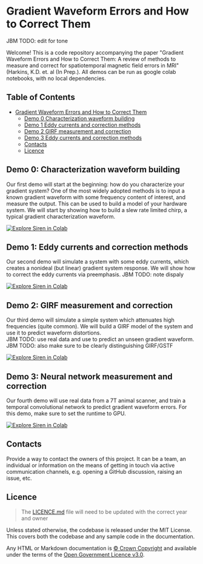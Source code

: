 # Gradient Waveform Errors and How to Correct Them
JBM TODO: edit for tone

Welcome! This is a code repository accompanying the paper "Gradient Waveform Errors and How to Correct Them: A review of methods to measure and correct for spatiotemporal magnetic field errors in MRI" (Harkins, K.D. et. al (In Prep.). All demos can be run as google colab notebooks, with no local dependencies.  

## Table of Contents

- [Gradient Waveform Errors and How to Correct Them](#gradient-waveform-errors-and-how-to-correct-them)
  - [Demo 0 Characterization waveform building](#demo-1-characterization-waveform-building)
  - [Demo 1 Eddy currents and correction methods](#demo-2-eddy-currents-and-correction-methods)
  - [Demo 2 GIRF measurement and correction](#demo-3-eddy-currents-and-correction-methods)
  - [Demo 3 Eddy currents and correction methods](#demo-4-eddy-currents-and-correction-methods)
  - [Contacts](#contacts)
  - [Licence](#licence)

## Demo 0: Characterization waveform building
Our first demo will start at the beginning: how do you characterize your gradient system? One of the most widely adopted methods is to input a known gradient waveform  with some frequency content of interest, and measure the output. 
This can be used to build a model of your hardware system. We will start by showing how to build a slew rate limited chirp, a typical gradient characterization waveform. 

[![Explore Siren in Colab](https://colab.research.google.com/assets/colab-badge.svg)](https://colab.research.google.com/github/jonbmartin/Gradient-Waveform-Errors-Demos/blob/main/Ex0_Characterization_Waveform_Design.ipynb
)<br>

## Demo 1: Eddy currents and correction methods
Our second demo will simulate a system with some eddy currents, which creates a nonideal (but linear) gradient system response. We will show how to correct the eddy currents via preemphasis. JBM TODO: note dispaly 

[![Explore Siren in Colab](https://colab.research.google.com/assets/colab-badge.svg)](https://colab.research.google.com/github/jonbmartin/Gradient-Waveform-Errors-Demos/blob/main/Ex1_Eddy_Currents.ipynb
)<br>

## Demo 2: GIRF measurement and correction
Our third demo will simulate a simple system which attenuates high frequencies (quite common). We will build a GIRF model of the system and use it to predict waveform distortions.  
JBM TODO: use real data and use to predict an unseen gradient waveform. JBM TODO: also make sure to be clearly distinguishing GIRF/GSTF 

[![Explore Siren in Colab](https://colab.research.google.com/assets/colab-badge.svg)](https://colab.research.google.com/github/jonbmartin/Gradient-Waveform-Errors-Demos/blob/main/Ex2_GIRF.ipynb
)<br>

## Demo 3: Neural network measurement and correction
Our fourth demo will use real data from a 7T animal scanner, and train a temporal convolutional network to predict gradient waveform errors. For this demo, make sure to set the runtime to GPU. 

[![Explore Siren in Colab](https://colab.research.google.com/assets/colab-badge.svg)](https://colab.research.google.com/github/jonbmartin/Gradient-Waveform-Errors-Demos/blob/main/Ex3_Neural_Network.ipynb
)<br>

## Contacts

Provide a way to contact the owners of this project. It can be a team, an individual or information on the means of getting in touch via active communication channels, e.g. opening a GitHub discussion, raising an issue, etc.

## Licence

> The [LICENCE.md](./LICENCE.md) file will need to be updated with the correct year and owner

Unless stated otherwise, the codebase is released under the MIT License. This covers both the codebase and any sample code in the documentation.

Any HTML or Markdown documentation is [© Crown Copyright](https://www.nationalarchives.gov.uk/information-management/re-using-public-sector-information/uk-government-licensing-framework/crown-copyright/) and available under the terms of the [Open Government Licence v3.0](https://www.nationalarchives.gov.uk/doc/open-government-licence/version/3/).
